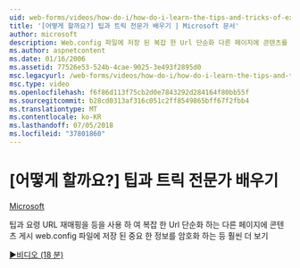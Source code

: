 ```yaml
---
uid: web-forms/videos/how-do-i/how-do-i-learn-the-tips-and-tricks-of-experts
title: '[어떻게 할까요?] 팁과 트릭 전문가 배우기 | Microsoft 문서'
author: microsoft
description: Web.config 파일에 저장 된 복잡 한 Url 단순화 다른 페이지에 콘텐츠를 게시 하는 중요 한 정보를 암호화 하는 등 유용한 정보 보기...
ms.author: aspnetcontent
ms.date: 01/16/2006
ms.assetid: 77526e53-524b-4cae-9025-3e493f2895d0
msc.legacyurl: /web-forms/videos/how-do-i/how-do-i-learn-the-tips-and-tricks-of-experts
msc.type: video
ms.openlocfilehash: f6f86d113f75cb2d0e7843292d284164f80bb55f
ms.sourcegitcommit: b28cd0313af316c051c2ff8549865bff67f2fbb4
ms.translationtype: MT
ms.contentlocale: ko-KR
ms.lasthandoff: 07/05/2018
ms.locfileid: "37801860"
---
```

<a name="how-do-i-learn-the-tips-and-tricks-of-experts"></a>[어떻게 할까요?] 팁과 트릭 전문가 배우기
====================
[Microsoft](https://github.com/microsoft)

팁과 요령 URL 재매핑을 등을 사용 하 여 복잡 한 Url 단순화 하는 다른 페이지에 콘텐츠 게시 web.config 파일에 저장 된 중요 한 정보를 암호화 하는 등 훨씬 더 보기

[&#9654;비디오 (18 분)](https://channel9.msdn.com/Blogs/ASP-NET-Site-Videos/how-do-i-learn-the-tips-and-tricks-of-experts)
